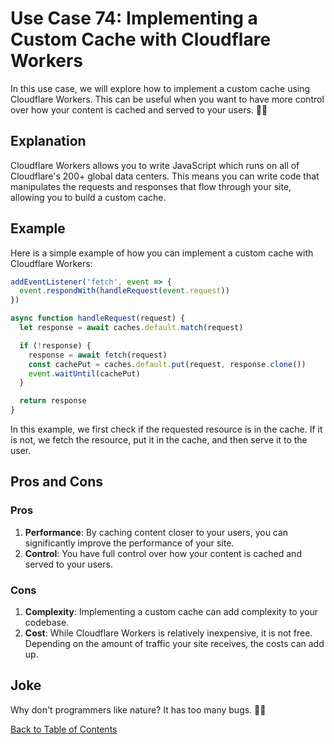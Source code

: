 # Use Case 74: Implementing a Custom Cache with Cloudflare Workers

In this use case, we will explore how to implement a custom cache using Cloudflare Workers. This can be useful when you want to have more control over how your content is cached and served to your users. 🧑‍💻

## Explanation

Cloudflare Workers allows you to write JavaScript which runs on all of Cloudflare's 200+ global data centers. This means you can write code that manipulates the requests and responses that flow through your site, allowing you to build a custom cache.

## Example

Here is a simple example of how you can implement a custom cache with Cloudflare Workers:

```javascript
addEventListener('fetch', event => {
  event.respondWith(handleRequest(event.request))
})

async function handleRequest(request) {
  let response = await caches.default.match(request)

  if (!response) {
    response = await fetch(request)
    const cachePut = caches.default.put(request, response.clone())
    event.waitUntil(cachePut)
  }

  return response
}
```

In this example, we first check if the requested resource is in the cache. If it is not, we fetch the resource, put it in the cache, and then serve it to the user.

## Pros and Cons

### Pros

1. **Performance**: By caching content closer to your users, you can significantly improve the performance of your site.
2. **Control**: You have full control over how your content is cached and served to your users.

### Cons

1. **Complexity**: Implementing a custom cache can add complexity to your codebase.
2. **Cost**: While Cloudflare Workers is relatively inexpensive, it is not free. Depending on the amount of traffic your site receives, the costs can add up.

## Joke

Why don't programmers like nature? It has too many bugs. 🐛😂

[Back to Table of Contents](table_of_contents.md)
